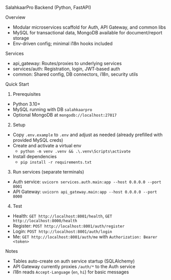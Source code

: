 SalahkaarPro Backend (Python, FastAPI)

Overview
- Modular microservices scaffold for Auth, API Gateway, and common libs
- MySQL for transactional data, MongoDB available for document/report storage
- Env-driven config; minimal i18n hooks included

Services
- api_gateway: Routes/proxies to underlying services
- services/auth: Registration, login, JWT-based auth
- common: Shared config, DB connectors, i18n, security utils

Quick Start
1) Prerequisites
- Python 3.10+
- MySQL running with DB `salahkaarpro`
- Optional MongoDB at `mongodb://localhost:27017`

2) Setup
- Copy `.env.example` to `.env` and adjust as needed (already prefilled with provided MySQL creds)
- Create and activate a virtual env
  - `python -m venv .venv && .\.venv\Scripts\activate`
- Install dependencies
  - `pip install -r requirements.txt`

3) Run services (separate terminals)
- Auth service: `uvicorn services.auth.main:app --host 0.0.0.0 --port 8001`
- API Gateway: `uvicorn api_gateway.main:app --host 0.0.0.0 --port 8000`

4) Test
- Health: `GET http://localhost:8001/health`, `GET http://localhost:8000/health`
- Register: `POST http://localhost:8001/auth/register`
- Login: `POST http://localhost:8001/auth/login`
- Me: `GET http://localhost:8001/auth/me` with `Authorization: Bearer <token>`

Notes
- Tables auto-create on auth service startup (SQLAlchemy)
- API Gateway currently proxies `/auth/*` to the Auth service
- i18n reads `Accept-Language` (`en`, `hi`) for basic messages